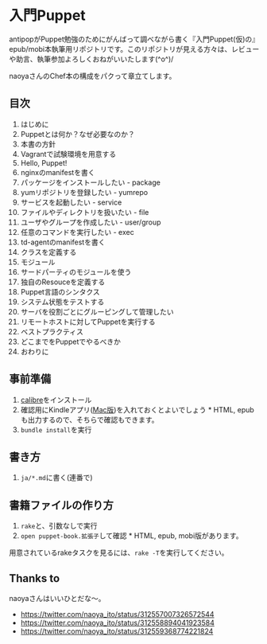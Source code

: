 # 入門Puppet

antipopがPuppet勉強のためにがんばって調べながら書く『入門Puppet(仮)の』epub/mobi本執筆用リポジトリです。このリポジトリが見える方々は、レビューや助言、執筆参加よろしくおねがいいたします(^o^)/

naoyaさんのChef本の構成をパクって章立てします。

## 目次

  1.  はじめに
  2.  Puppetとは何か？なぜ必要なのか？
  3.  本書の方針
  4.  Vagrantで試験環境を用意する
  5.  Hello, Puppet!
  6.  nginxのmanifestを書く
  7.  パッケージをインストールしたい - package
  8.  yumリポジトリを登録したい - yumrepo
  9.  サービスを起動したい - service
  10. ファイルやディレクトリを扱いたい - file
  11. ユーザやグループを作成したい - user/group
  12. 任意のコマンドを実行したい - exec
  13. td-agentのmanifestを書く
  14. クラスを定義する
  15. モジュール
  16. サードパーティのモジュールを使う
  17. 独自のResouceを定義する
  18. Puppet言語のシンタクス
  19. システム状態をテストする
  20. サーバを役割ごとにグルーピングして管理したい
  21. リモートホストに対してPuppetを実行する
  22. ベストプラクティス
  23. どこまでをPuppetでやるべきか
  24. おわりに

## 事前準備

  1. [calibre](http://calibre-ebook.com/)をインストール
  2. 確認用にKindleアプリ([Mac版](http://www.amazon.com/gp/feature.html?ie=UTF8&docId=1000464931))を入れておくとよいでしょう
    * HTML, epubも出力するので、そちらで確認もできます。
  3. `bundle install`を実行

## 書き方

  1. `ja/*.md`に書く(連番で)

## 書籍ファイルの作り方

  1. `rake`と、引数なしで実行
  2. `open puppet-book.拡張子`して確認
    * HTML, epub, mobi版があります。

用意されているrakeタスクを見るには、`rake -T`を実行してください。

## Thanks to

naoyaさんはいいひとだな〜。

  * https://twitter.com/naoya_ito/status/312557007326572544
  * https://twitter.com/naoya_ito/status/312558894041923584
  * https://twitter.com/naoya_ito/status/312559368774221824
